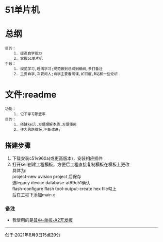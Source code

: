# 51单片机

# 总纲

    目的：   
        1. 提高自学能力
        2. 掌握51单片机
    手段：
        1. 规范学习,理清学习;规范做到总纲到细纲,多打备注
        2. 主要自学,次要问人;自学主要看网课,如百度,B站和一些论坛

# 文件:readme
    功能：
        1. 记下学习那些事
    目的：
        1. 搭建keil,方便理解本质,方便使用
        2. 作为思路模板,不断改进;

## 搭建步骤
1. 下载安装c51v960a(或更高版本)，安装相应插件
2. 打开keil创建工程模板，方便后工程直接复制模板在模板上更改  
具体为:   
project-new uvision project 后保存  
选legacy device database-at89c51确认  
flash-configure flash tool-output-create hex file勾上  
后在工程下添加main.c

### 备注

+ 我使用的是[普中-单核-A2开发板](http://www.prechin.cn/a/jiaoxue/51/91.html)

---

创于:2021年8月9日15点29分